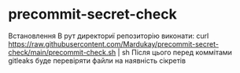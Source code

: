 # precommit-secret-check
Встановлення
В рут директориї репозиторію виконати:
curl https://raw.githubusercontent.com/Mardukay/precommit-secret-check/main/precommit-check.sh | sh
Після цього перед коммітами gitleaks буде перевіряти файли на наявність сікретів 
